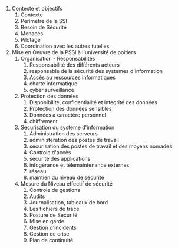 1. Contexte et objectifs 
	1. Contexte
	2. Perimetre de la SSI 
	3. Besoin de Sécurité
	4. Menaces 
	5. Pilotage
	6. Coordination avec les autres tutelles 
2. Mise en Oeuvre de la PSSI à l'université de poitiers 
	1. Organisation - Responsabilités 
		1. Responsabilité des différents acteurs 
		2. responsable de la sécurité des systemes d'information 
		3. Accès au ressources informatiques 
		4. charte informatique 
		5. cyber surveillance 
	2. Protection des données 
		1. Disponibilité, confidentialité et integrité des données 
		2. Protection des données sensibles 
		3. Données a caractère personnel 
		4. chiffrement 
	3. Securisation du systeme d'information 
		1. Administration des serveurs 
		2. administeration des postes de travail 
		3. securisation des postes de travail et des moyens nomades 
		4. Controle d'accès 
		5. securité des applications 
		6. infogérance et télémaintenance externes 
		7. réseau 
		8. maintien du niveau de sécurité 
	4. Mesure du Niveau effectif de sécurité 
		1. Controle de gestions 
		2. Audits 
		3. Journalisation, tableaux de bord 
		4. Les fichiers de trace 
		5. Posture de Securité 
		6. Mise en garde 
		7. Gestion d'incidents 
		8. Gestion de crise 
		9. Plan de continuité 